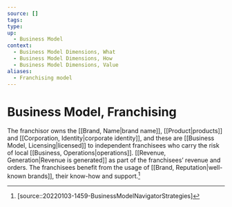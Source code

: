```yaml
---
source: []
tags: 
type:
up:
  - Business Model
context:
  - Business Model Dimensions, What
  - Business Model Dimensions, How
  - Business Model Dimensions, Value
aliases:
  - Franchising model
---
```


# Business Model, Franchising

The franchisor owns the [[Brand, Name|brand name]], [[Product|products]] and [[Corporation, Identity|corporate identity]], and these are [[Business Model, Licensing|licensed]] to independent franchisees who carry the risk of local [[Business, Operations|operations]]. [[Revenue, Generation|Revenue is generated]] as part of the franchisees’ revenue and orders. The franchisees benefit from the usage of [[Brand, Reputation|well-known brands]], their know-how and support.[^1]

[^1]: [source::20220103-1459-BusinessModelNavigatorStrategies]

